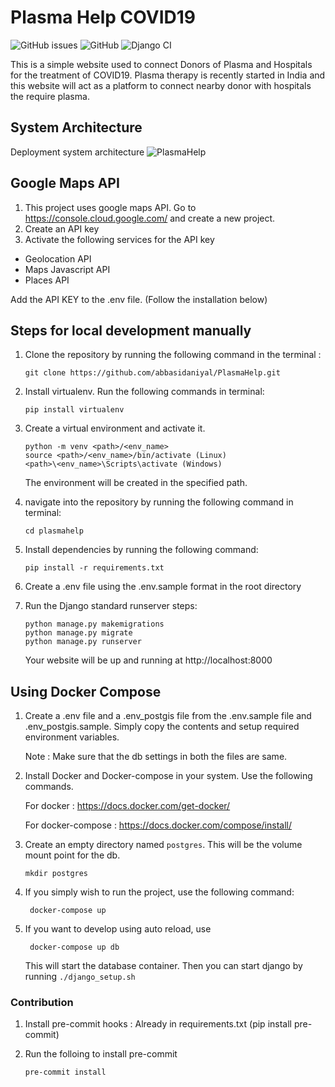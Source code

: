# Plasma Help COVID19
 
![GitHub issues](https://img.shields.io/github/issues/abbasidaniyal/PlasmaHelp) ![GitHub](https://img.shields.io/github/license/abbasidaniyal/PlasmaHelp) ![Django CI](https://github.com/abbasidaniyal/PlasmaHelp/workflows/Django%20CI/badge.svg?branch=develop)

This is a simple website used to connect Donors of Plasma and Hospitals for the treatment of COVID19. Plasma therapy is recently started in India and this website will act as a platform to connect nearby donor with hospitals the require plasma.

## System Architecture
Deployment system architecture
![PlasmaHelp](https://plasmahelp.org/static/img/system_arch_1.png)

## Google Maps API

1. This project uses google maps API. Go to https://console.cloud.google.com/ and create a new project.
2. Create an API key
3. Activate the following services for the API key

- Geolocation API
- Maps Javascript API
- Places API

Add the API KEY to the .env file. (Follow the installation below)

## Steps for local development manually

1. Clone the repository by running the following command in the terminal :

   ```shell
   git clone https://github.com/abbasidaniyal/PlasmaHelp.git
   ```

2. Install virtualenv. Run the following commands in terminal:
   ```shell
   pip install virtualenv
   ```
3. Create a virtual environment and activate it.

   ```shell
   python -m venv <path>/<env_name>
   source <path>/<env_name>/bin/activate (Linux)
   <path>\<env_name>\Scripts\activate (Windows)
   ```

   The environment will be created in the specified path.

4. navigate into the repository by running the following command in terminal:
   ```shell
   cd plasmahelp
   ```
5. Install dependencies by running the following command:
   ```shell
   pip install -r requirements.txt
   ```
5. Create a .env file using the .env.sample format in the root directory 
6. Run the Django standard runserver steps:
   ```shell
   python manage.py makemigrations
   python manage.py migrate
   python manage.py runserver
   ```
   Your website will be up and running at http://localhost:8000

## Using Docker Compose

1.  Create a .env file and a .env_postgis file from the .env.sample file and .env_postgis.sample. Simply copy the contents and setup required environment variables.

    Note : Make sure that the db settings in both the files are same.

2.  Install Docker and Docker-compose in your system. Use the following commands.

    For docker : https://docs.docker.com/get-docker/

    For docker-compose : https://docs.docker.com/compose/install/

3.  Create an empty directory named `postgres`. This will be the volume mount point for the db.
    ```shell script
    mkdir postgres
    ```
4.  If you simply wish to run the project, use the following command:

    ```shell script
     docker-compose up
    ```

5.  If you want to develop using auto reload, use

    ```shell script
     docker-compose up db
    ```

    This will start the database container. Then you can start django by running `./django_setup.sh`

### Contribution

1.  Install pre-commit hooks : Already in requirements.txt (pip install pre-commit)
2.  Run the folloing to install pre-commit

    ```shell script
    pre-commit install
    ```
